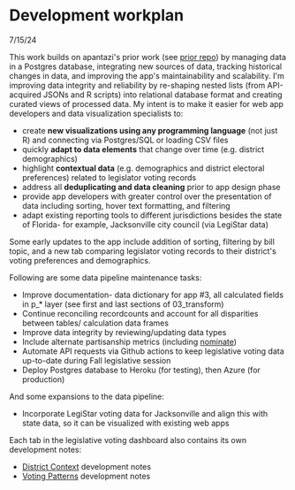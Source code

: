 # Development workplan
7/15/24

This work builds on apantazi's prior work (see [prior repo](https://github.com/apantazi/legislator_dashboard/tree/main)) by managing data in a Postgres database, integrating new sources of data, tracking historical changes in data, and improving the app's maintainability and scalability. I'm improving data integrity and reliability by re-shaping nested lists (from API-acquired JSONs and R scripts) into relational database format and creating curated views of processed data. My intent is to make it easier for web app developers and data visualization specialists to:
* create **new visualizations using any programming language** (not just R) and connecting via Postgres/SQL or loading CSV files
* quickly **adapt to data elements** that change over time (e.g. district demographics)
* highlight **contextual data** (e.g. demographics and district electoral preferences) related to legislator voting records
* address all **deduplicating and data cleaning** prior to app design phase
* provide app developers with greater control over the presentation of data including sorting, hover text formatting, and filtering
* adapt existing reporting tools to different jurisdictions besides the state of Florida- for example, Jacksonville city council (via LegiStar data)

Some early updates to the app include addition of sorting, filtering by bill topic, and a new tab comparing legislator voting records to their district's voting preferences and demographics.

Following are some data pipeline maintenance tasks:
* Improve documentation- data dictionary for app #3, all calculated fields in p_* layer (see first and last sections of 03_transform)
* Continue reconciling recordcounts and account for all disparities between tables/ calculation data frames
* Improve data integrity by reviewing/updating data types
* Include alternate partisanship metrics (including [nominate](https://en.wikipedia.org/wiki/NOMINATE_(scaling_method)))
* Automate API requests via Github actions to keep legislative voting data up-to-date during Fall legislative session
* Deploy Postgres database to Heroku (for testing), then Azure (for production)

And some expansions to the data pipeline:
* Incorporate LegiStar voting data for Jacksonville and align this with state data, so it can be visualized with existing web apps

Each tab in the legislative voting dashboard also contains its own development notes:
* [District Context](https://docs.google.com/document/d/1e3KDrnpXjKL4OJqFR49hqti77TntPRL7k4AkqSfsefU/edit?usp=drive_link) development notes
* [Voting Patterns](https://docs.google.com/document/d/1OGiJH7B_0j3B38gEtgt_FDhkxzL84ZtGistdup2yYHI/edit?usp=drive_link) development notes
